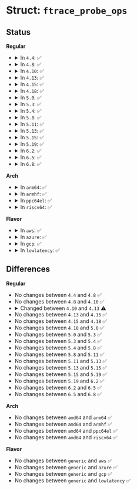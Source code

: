 # Struct: <code>ftrace_probe_ops</code>

## Status
<b>Regular</b>
<ul>
<li>
<details>
<summary>In <code>4.4</code>: ✅</summary>

```c
struct ftrace_probe_ops {
    void (*func)(long unsigned int, long unsigned int, void **);
    int (*init)(struct ftrace_probe_ops *, long unsigned int, void **);
    void (*free)(struct ftrace_probe_ops *, long unsigned int, void **);
    int (*print)(struct seq_file *, long unsigned int, struct ftrace_probe_ops *, void *);
};
```
</details>
</li>
<li>
<details>
<summary>In <code>4.8</code>: ✅</summary>

```c
struct ftrace_probe_ops {
    void (*func)(long unsigned int, long unsigned int, void **);
    int (*init)(struct ftrace_probe_ops *, long unsigned int, void **);
    void (*free)(struct ftrace_probe_ops *, long unsigned int, void **);
    int (*print)(struct seq_file *, long unsigned int, struct ftrace_probe_ops *, void *);
};
```
</details>
</li>
<li>
<details>
<summary>In <code>4.10</code>: ✅</summary>

```c
struct ftrace_probe_ops {
    void (*func)(long unsigned int, long unsigned int, void **);
    int (*init)(struct ftrace_probe_ops *, long unsigned int, void **);
    void (*free)(struct ftrace_probe_ops *, long unsigned int, void **);
    int (*print)(struct seq_file *, long unsigned int, struct ftrace_probe_ops *, void *);
};
```
</details>
</li>
<li>
<details>
<summary>In <code>4.13</code>: ✅</summary>

```c
struct ftrace_probe_ops {
    void (*func)(long unsigned int, long unsigned int, struct trace_array *, struct ftrace_probe_ops *, void *);
    int (*init)(struct ftrace_probe_ops *, struct trace_array *, long unsigned int, void *, void **);
    void (*free)(struct ftrace_probe_ops *, struct trace_array *, long unsigned int, void *);
    int (*print)(struct seq_file *, long unsigned int, struct ftrace_probe_ops *, void *);
};
```
</details>
</li>
<li>
<details>
<summary>In <code>4.15</code>: ✅</summary>

```c
struct ftrace_probe_ops {
    void (*func)(long unsigned int, long unsigned int, struct trace_array *, struct ftrace_probe_ops *, void *);
    int (*init)(struct ftrace_probe_ops *, struct trace_array *, long unsigned int, void *, void **);
    void (*free)(struct ftrace_probe_ops *, struct trace_array *, long unsigned int, void *);
    int (*print)(struct seq_file *, long unsigned int, struct ftrace_probe_ops *, void *);
};
```
</details>
</li>
<li>
<details>
<summary>In <code>4.18</code>: ✅</summary>

```c
struct ftrace_probe_ops {
    void (*func)(long unsigned int, long unsigned int, struct trace_array *, struct ftrace_probe_ops *, void *);
    int (*init)(struct ftrace_probe_ops *, struct trace_array *, long unsigned int, void *, void **);
    void (*free)(struct ftrace_probe_ops *, struct trace_array *, long unsigned int, void *);
    int (*print)(struct seq_file *, long unsigned int, struct ftrace_probe_ops *, void *);
};
```
</details>
</li>
<li>
<details>
<summary>In <code>5.0</code>: ✅</summary>

```c
struct ftrace_probe_ops {
    void (*func)(long unsigned int, long unsigned int, struct trace_array *, struct ftrace_probe_ops *, void *);
    int (*init)(struct ftrace_probe_ops *, struct trace_array *, long unsigned int, void *, void **);
    void (*free)(struct ftrace_probe_ops *, struct trace_array *, long unsigned int, void *);
    int (*print)(struct seq_file *, long unsigned int, struct ftrace_probe_ops *, void *);
};
```
</details>
</li>
<li>
<details>
<summary>In <code>5.3</code>: ✅</summary>

```c
struct ftrace_probe_ops {
    void (*func)(long unsigned int, long unsigned int, struct trace_array *, struct ftrace_probe_ops *, void *);
    int (*init)(struct ftrace_probe_ops *, struct trace_array *, long unsigned int, void *, void **);
    void (*free)(struct ftrace_probe_ops *, struct trace_array *, long unsigned int, void *);
    int (*print)(struct seq_file *, long unsigned int, struct ftrace_probe_ops *, void *);
};
```
</details>
</li>
<li>
<details>
<summary>In <code>5.4</code>: ✅</summary>

```c
struct ftrace_probe_ops {
    void (*func)(long unsigned int, long unsigned int, struct trace_array *, struct ftrace_probe_ops *, void *);
    int (*init)(struct ftrace_probe_ops *, struct trace_array *, long unsigned int, void *, void **);
    void (*free)(struct ftrace_probe_ops *, struct trace_array *, long unsigned int, void *);
    int (*print)(struct seq_file *, long unsigned int, struct ftrace_probe_ops *, void *);
};
```
</details>
</li>
<li>
<details>
<summary>In <code>5.8</code>: ✅</summary>

```c
struct ftrace_probe_ops {
    void (*func)(long unsigned int, long unsigned int, struct trace_array *, struct ftrace_probe_ops *, void *);
    int (*init)(struct ftrace_probe_ops *, struct trace_array *, long unsigned int, void *, void **);
    void (*free)(struct ftrace_probe_ops *, struct trace_array *, long unsigned int, void *);
    int (*print)(struct seq_file *, long unsigned int, struct ftrace_probe_ops *, void *);
};
```
</details>
</li>
<li>
<details>
<summary>In <code>5.11</code>: ✅</summary>

```c
struct ftrace_probe_ops {
    void (*func)(long unsigned int, long unsigned int, struct trace_array *, struct ftrace_probe_ops *, void *);
    int (*init)(struct ftrace_probe_ops *, struct trace_array *, long unsigned int, void *, void **);
    void (*free)(struct ftrace_probe_ops *, struct trace_array *, long unsigned int, void *);
    int (*print)(struct seq_file *, long unsigned int, struct ftrace_probe_ops *, void *);
};
```
</details>
</li>
<li>
<details>
<summary>In <code>5.13</code>: ✅</summary>

```c
struct ftrace_probe_ops {
    void (*func)(long unsigned int, long unsigned int, struct trace_array *, struct ftrace_probe_ops *, void *);
    int (*init)(struct ftrace_probe_ops *, struct trace_array *, long unsigned int, void *, void **);
    void (*free)(struct ftrace_probe_ops *, struct trace_array *, long unsigned int, void *);
    int (*print)(struct seq_file *, long unsigned int, struct ftrace_probe_ops *, void *);
};
```
</details>
</li>
<li>
<details>
<summary>In <code>5.15</code>: ✅</summary>

```c
struct ftrace_probe_ops {
    void (*func)(long unsigned int, long unsigned int, struct trace_array *, struct ftrace_probe_ops *, void *);
    int (*init)(struct ftrace_probe_ops *, struct trace_array *, long unsigned int, void *, void **);
    void (*free)(struct ftrace_probe_ops *, struct trace_array *, long unsigned int, void *);
    int (*print)(struct seq_file *, long unsigned int, struct ftrace_probe_ops *, void *);
};
```
</details>
</li>
<li>
<details>
<summary>In <code>5.19</code>: ✅</summary>

```c
struct ftrace_probe_ops {
    void (*func)(long unsigned int, long unsigned int, struct trace_array *, struct ftrace_probe_ops *, void *);
    int (*init)(struct ftrace_probe_ops *, struct trace_array *, long unsigned int, void *, void **);
    void (*free)(struct ftrace_probe_ops *, struct trace_array *, long unsigned int, void *);
    int (*print)(struct seq_file *, long unsigned int, struct ftrace_probe_ops *, void *);
};
```
</details>
</li>
<li>
<details>
<summary>In <code>6.2</code>: ✅</summary>

```c
struct ftrace_probe_ops {
    void (*func)(long unsigned int, long unsigned int, struct trace_array *, struct ftrace_probe_ops *, void *);
    int (*init)(struct ftrace_probe_ops *, struct trace_array *, long unsigned int, void *, void **);
    void (*free)(struct ftrace_probe_ops *, struct trace_array *, long unsigned int, void *);
    int (*print)(struct seq_file *, long unsigned int, struct ftrace_probe_ops *, void *);
};
```
</details>
</li>
<li>
<details>
<summary>In <code>6.5</code>: ✅</summary>

```c
struct ftrace_probe_ops {
    void (*func)(long unsigned int, long unsigned int, struct trace_array *, struct ftrace_probe_ops *, void *);
    int (*init)(struct ftrace_probe_ops *, struct trace_array *, long unsigned int, void *, void **);
    void (*free)(struct ftrace_probe_ops *, struct trace_array *, long unsigned int, void *);
    int (*print)(struct seq_file *, long unsigned int, struct ftrace_probe_ops *, void *);
};
```
</details>
</li>
<li>
<details>
<summary>In <code>6.8</code>: ✅</summary>

```c
struct ftrace_probe_ops {
    void (*func)(long unsigned int, long unsigned int, struct trace_array *, struct ftrace_probe_ops *, void *);
    int (*init)(struct ftrace_probe_ops *, struct trace_array *, long unsigned int, void *, void **);
    void (*free)(struct ftrace_probe_ops *, struct trace_array *, long unsigned int, void *);
    int (*print)(struct seq_file *, long unsigned int, struct ftrace_probe_ops *, void *);
};
```
</details>
</li>
</ul>
<b>Arch</b>
<ul>
<li>
<details>
<summary>In <code>arm64</code>: ✅</summary>

```c
struct ftrace_probe_ops {
    void (*func)(long unsigned int, long unsigned int, struct trace_array *, struct ftrace_probe_ops *, void *);
    int (*init)(struct ftrace_probe_ops *, struct trace_array *, long unsigned int, void *, void **);
    void (*free)(struct ftrace_probe_ops *, struct trace_array *, long unsigned int, void *);
    int (*print)(struct seq_file *, long unsigned int, struct ftrace_probe_ops *, void *);
};
```
</details>
</li>
<li>
<details>
<summary>In <code>armhf</code>: ✅</summary>

```c
struct ftrace_probe_ops {
    void (*func)(long unsigned int, long unsigned int, struct trace_array *, struct ftrace_probe_ops *, void *);
    int (*init)(struct ftrace_probe_ops *, struct trace_array *, long unsigned int, void *, void **);
    void (*free)(struct ftrace_probe_ops *, struct trace_array *, long unsigned int, void *);
    int (*print)(struct seq_file *, long unsigned int, struct ftrace_probe_ops *, void *);
};
```
</details>
</li>
<li>
<details>
<summary>In <code>ppc64el</code>: ✅</summary>

```c
struct ftrace_probe_ops {
    void (*func)(long unsigned int, long unsigned int, struct trace_array *, struct ftrace_probe_ops *, void *);
    int (*init)(struct ftrace_probe_ops *, struct trace_array *, long unsigned int, void *, void **);
    void (*free)(struct ftrace_probe_ops *, struct trace_array *, long unsigned int, void *);
    int (*print)(struct seq_file *, long unsigned int, struct ftrace_probe_ops *, void *);
};
```
</details>
</li>
<li>
<details>
<summary>In <code>riscv64</code>: ✅</summary>

```c
struct ftrace_probe_ops {
    void (*func)(long unsigned int, long unsigned int, struct trace_array *, struct ftrace_probe_ops *, void *);
    int (*init)(struct ftrace_probe_ops *, struct trace_array *, long unsigned int, void *, void **);
    void (*free)(struct ftrace_probe_ops *, struct trace_array *, long unsigned int, void *);
    int (*print)(struct seq_file *, long unsigned int, struct ftrace_probe_ops *, void *);
};
```
</details>
</li>
</ul>
<b>Flavor</b>
<ul>
<li>
<details>
<summary>In <code>aws</code>: ✅</summary>

```c
struct ftrace_probe_ops {
    void (*func)(long unsigned int, long unsigned int, struct trace_array *, struct ftrace_probe_ops *, void *);
    int (*init)(struct ftrace_probe_ops *, struct trace_array *, long unsigned int, void *, void **);
    void (*free)(struct ftrace_probe_ops *, struct trace_array *, long unsigned int, void *);
    int (*print)(struct seq_file *, long unsigned int, struct ftrace_probe_ops *, void *);
};
```
</details>
</li>
<li>
<details>
<summary>In <code>azure</code>: ✅</summary>

```c
struct ftrace_probe_ops {
    void (*func)(long unsigned int, long unsigned int, struct trace_array *, struct ftrace_probe_ops *, void *);
    int (*init)(struct ftrace_probe_ops *, struct trace_array *, long unsigned int, void *, void **);
    void (*free)(struct ftrace_probe_ops *, struct trace_array *, long unsigned int, void *);
    int (*print)(struct seq_file *, long unsigned int, struct ftrace_probe_ops *, void *);
};
```
</details>
</li>
<li>
<details>
<summary>In <code>gcp</code>: ✅</summary>

```c
struct ftrace_probe_ops {
    void (*func)(long unsigned int, long unsigned int, struct trace_array *, struct ftrace_probe_ops *, void *);
    int (*init)(struct ftrace_probe_ops *, struct trace_array *, long unsigned int, void *, void **);
    void (*free)(struct ftrace_probe_ops *, struct trace_array *, long unsigned int, void *);
    int (*print)(struct seq_file *, long unsigned int, struct ftrace_probe_ops *, void *);
};
```
</details>
</li>
<li>
<details>
<summary>In <code>lowlatency</code>: ✅</summary>

```c
struct ftrace_probe_ops {
    void (*func)(long unsigned int, long unsigned int, struct trace_array *, struct ftrace_probe_ops *, void *);
    int (*init)(struct ftrace_probe_ops *, struct trace_array *, long unsigned int, void *, void **);
    void (*free)(struct ftrace_probe_ops *, struct trace_array *, long unsigned int, void *);
    int (*print)(struct seq_file *, long unsigned int, struct ftrace_probe_ops *, void *);
};
```
</details>
</li>
</ul>

## Differences
<b>Regular</b>
<ul>
<li>
No changes between <code>4.4</code> and <code>4.8</code> ✅
</li>
<li>
No changes between <code>4.8</code> and <code>4.10</code> ✅
</li>
<li>
<details>
<summary>Changed between <code>4.10</code> and <code>4.13</code> ⚠️</summary>
<ul>
<li>
<b>Field type changed. </b>
<code>void (*func)(long unsigned int, long unsigned int, void **)</code> ➡️ <code>void (*func)(long unsigned int, long unsigned int, struct trace_array *, struct ftrace_probe_ops *, void *)</code>
</li>
<li>
<b>Field type changed. </b>
<code>int (*init)(struct ftrace_probe_ops *, long unsigned int, void **)</code> ➡️ <code>int (*init)(struct ftrace_probe_ops *, struct trace_array *, long unsigned int, void *, void **)</code>
</li>
<li>
<b>Field type changed. </b>
<code>void (*free)(struct ftrace_probe_ops *, long unsigned int, void **)</code> ➡️ <code>void (*free)(struct ftrace_probe_ops *, struct trace_array *, long unsigned int, void *)</code>
</li>
</ul>
</details>
</li>
<li>
No changes between <code>4.13</code> and <code>4.15</code> ✅
</li>
<li>
No changes between <code>4.15</code> and <code>4.18</code> ✅
</li>
<li>
No changes between <code>4.18</code> and <code>5.0</code> ✅
</li>
<li>
No changes between <code>5.0</code> and <code>5.3</code> ✅
</li>
<li>
No changes between <code>5.3</code> and <code>5.4</code> ✅
</li>
<li>
No changes between <code>5.4</code> and <code>5.8</code> ✅
</li>
<li>
No changes between <code>5.8</code> and <code>5.11</code> ✅
</li>
<li>
No changes between <code>5.11</code> and <code>5.13</code> ✅
</li>
<li>
No changes between <code>5.13</code> and <code>5.15</code> ✅
</li>
<li>
No changes between <code>5.15</code> and <code>5.19</code> ✅
</li>
<li>
No changes between <code>5.19</code> and <code>6.2</code> ✅
</li>
<li>
No changes between <code>6.2</code> and <code>6.5</code> ✅
</li>
<li>
No changes between <code>6.5</code> and <code>6.8</code> ✅
</li>
</ul>
<b>Arch</b>
<ul>
<li>
No changes between <code>amd64</code> and <code>arm64</code> ✅
</li>
<li>
No changes between <code>amd64</code> and <code>armhf</code> ✅
</li>
<li>
No changes between <code>amd64</code> and <code>ppc64el</code> ✅
</li>
<li>
No changes between <code>amd64</code> and <code>riscv64</code> ✅
</li>
</ul>
<b>Flavor</b>
<ul>
<li>
No changes between <code>generic</code> and <code>aws</code> ✅
</li>
<li>
No changes between <code>generic</code> and <code>azure</code> ✅
</li>
<li>
No changes between <code>generic</code> and <code>gcp</code> ✅
</li>
<li>
No changes between <code>generic</code> and <code>lowlatency</code> ✅
</li>
</ul>
